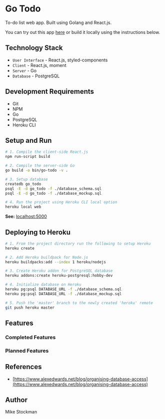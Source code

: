 # Go Todo
To-do list web app. Built using Golang and React.js.

You can try out this app [here](https://pacific-atoll-49601.herokuapp.com) or build it locally using the instructions below.

## Technology Stack
- `User Interface` - React.js, styled-components
- `Client` - React.js, moment
- `Server` - Go
- `Database` - PostgreSQL

## Development Requirements
- Git
- NPM
- Go
- PostgreSQL
- Heroku CLI

## Setup and Run
```bash
# 1. Compile the client-side React.js
npm run-script build

# 2. Compile the server-side Go
go build -o bin/go-todo -v .

# 3. Setup database
createdb go_todo
psql -E -d go_todo -f ./database_schema.sql
psql -E -d go_todo -f ./database_mockup.sql

# 4. Run the project using Heroku CLI local option
heroku local web
```
**See:** [localhost:5000](http://localhost:5000)

## Deploying to Heroku

```bash
# 1. From the project directory run the following to setup Heroku
heroku create

# 2. Add Heroku buildpack for Node.js
heroku buildpacks:add --index 1 heroku/nodejs

# 3. Create Heroku addon for PostgreSQL database
heroku addons:create heroku-postgresql:hobby-dev

# 4. Initialize database on Heroku
heroku pg:psql DATABASE_URL -f ./database_schema.sql
heroku pg:psql DATABASE_URL -f ./database_mockup.sql

# 5. Push the 'master' branch to the newly created 'heroku' remote
git push heroku master
```

## Features

### Completed Features


### Planned Features


## References
- [https://www.alexedwards.net/blog/organising-database-access](https://www.alexedwards.net/blog/organising-database-access)

## Author
Mike Stockman